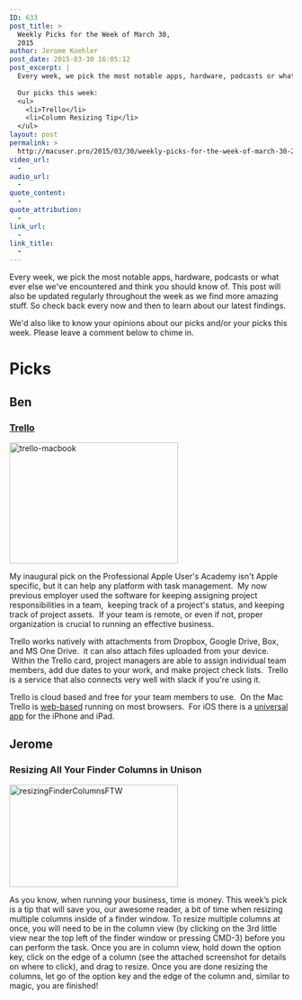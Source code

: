 ```yaml
---
ID: 633
post_title: >
  Weekly Picks for the Week of March 30,
  2015
author: Jerome Koehler
post_date: 2015-03-30 16:05:12
post_excerpt: |
  Every week, we pick the most notable apps, hardware, podcasts or what ever else we've encountered and think you should know of. This post will also be updated regularly throughout the week as we find more amazing stuff. So check back every now and then to learn about our latest findings.
  
  Our picks this week:
  <ul>
  	<li>Trello</li>
  	<li>Column Resizing Tip</li>
  </ul>
layout: post
permalink: >
  http://macuser.pro/2015/03/30/weekly-picks-for-the-week-of-march-30-2015/
video_url:
  - 
audio_url:
  - 
quote_content:
  - 
quote_attribution:
  - 
link_url:
  - 
link_title:
  - 
---
```

Every week, we pick the most notable apps, hardware, podcasts or what ever else we've encountered and think you should know of. This post will also be updated regularly throughout the week as we find more amazing stuff. So check back every now and then to learn about our latest findings.

We'd also like to know your opinions about our picks and/or your picks this week. Please leave a comment below to chime in.

# Picks

## Ben
### [Trello][1]

<a href="http://macuser.pro/wp-content/uploads/2015/03/trello-macbook.jpg"><img class="alignnone size-medium wp-image-638" src="http://macuser.pro/wp-content/uploads/2015/03/trello-macbook-300x216.jpg" alt="trello-macbook" width="300" height="216" /></a>

My inaugural pick on the Professional Apple User's Academy isn't Apple specific, but it can help any platform with task management.  My now previous employer used the software for keeping assigning project responsibilities in a team,  keeping track of a project's status, and keeping track of project assets.  If your team is remote, or even if not, proper organization is crucial to running an effective business.

Trello works natively with attachments from Dropbox, Google Drive, Box, and MS One Drive.  it can also attach files uploaded from your device.  Within the Trello card, project managers are able to assign individual team members, add due dates to your work, and make project check lists.  Trello is a service that also connects very well with slack if you're using it.

Trello is cloud based and free for your team members to use.  On the Mac Trello is <a href="http://www.trello.com">web-based</a> running on most browsers.  For iOS there is a <a href="https://itunes.apple.com/app/trello-organize-anything/id461504587">universal app</a> for the iPhone and iPad.

## Jerome
### Resizing All Your Finder Columns in Unison

<a href="http://macuser.pro/wp-content/uploads/2015/04/Screen_Shot_2015-04-05_at_1_46_04_PM.png"><img src="http://macuser.pro/wp-content/uploads/2015/04/Screen_Shot_2015-04-05_at_1_46_04_PM-300x182.png" alt="resizingFinderColumnsFTW" width="300" height="182" class="alignnone size-medium wp-image-650" /></a>

As you know, when running your business, time is money.  This week’s pick is a tip that will save you, our awesome reader, a bit of time when resizing multiple columns inside of a finder window.  To resize multiple columns at once, you will need to be in the column view (by clicking on the 3rd little view near the top left of the finder window or pressing CMD-3) before you can perform the task.  Once you are in column view, hold down the option key, click on the edge of a column (see the attached screenshot for details on where to click), and drag to resize.  Once you are done resizing the columns, let go of the option key and the edge of the column and, similar to magic, you are finished!



[1]: https://trello.com "Trello's website"
